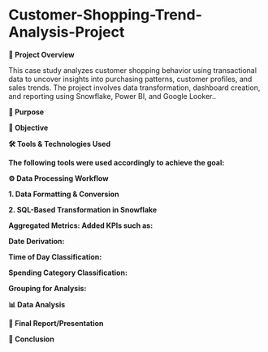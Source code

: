 # Customer-Shopping-Trend-Analysis-Project

**📌 Project Overview**

This case study analyzes customer shopping behavior using transactional data to uncover insights into purchasing patterns, customer profiles, and sales trends. The project involves data transformation, dashboard creation, and reporting using Snowflake, Power BI, and Google Looker..


**🎯 Purpose**

**🎯 Objective**

**🛠️ Tools & Technologies Used**

**The following tools were used accordingly to achieve the goal:**

**⚙️ Data Processing Workflow**

**1. Data Formatting & Conversion**

**2. SQL-Based Transformation in Snowflake**

**Aggregated Metrics: Added KPIs such as:**

**Date Derivation:**

**Time of Day Classification:**

**Spending Category Classification:**

**Grouping for Analysis:**

**📊 Data Analysis**

**📑 Final Report/Presentation**

**🧾 Conclusion**


